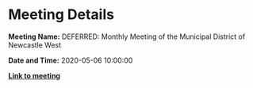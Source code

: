 # Meeting Details

**Meeting Name:** DEFERRED: Monthly Meeting of the Municipal District of Newcastle West

**Date and Time:** 2020-05-06 10:00:00

**<a href="https://www.limerick.ie/council/whats-on/monthly-meeting-municipal-district-newcastle-west-50" target="_blank">Link to meeting</a>**
